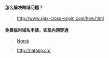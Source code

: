 #### 怎么解决跨域问题？
> http://www.ajax-cross-origin.com/how.html

#### 免费临时域名申请，实现内网穿透
> [Ngrok](https://ngrok.com/)

> http://natapp.cn/
